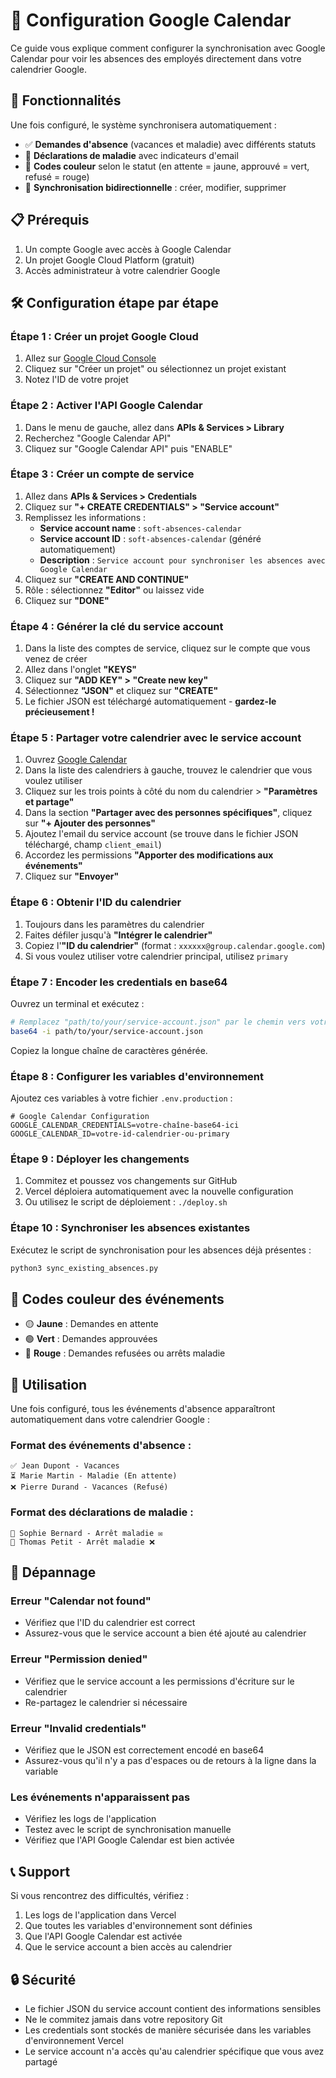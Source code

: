 # 📅 Configuration Google Calendar

Ce guide vous explique comment configurer la synchronisation avec Google Calendar pour voir les absences des employés directement dans votre calendrier Google.

## 🎯 Fonctionnalités

Une fois configuré, le système synchronisera automatiquement :
- ✅ **Demandes d'absence** (vacances et maladie) avec différents statuts
- 🏥 **Déclarations de maladie** avec indicateurs d'email
- 🎨 **Codes couleur** selon le statut (en attente = jaune, approuvé = vert, refusé = rouge)
- 🔄 **Synchronisation bidirectionnelle** : créer, modifier, supprimer

## 📋 Prérequis

1. Un compte Google avec accès à Google Calendar
2. Un projet Google Cloud Platform (gratuit)
3. Accès administrateur à votre calendrier Google

## 🛠️ Configuration étape par étape

### Étape 1 : Créer un projet Google Cloud

1. Allez sur [Google Cloud Console](https://console.cloud.google.com/)
2. Cliquez sur "Créer un projet" ou sélectionnez un projet existant
3. Notez l'ID de votre projet

### Étape 2 : Activer l'API Google Calendar

1. Dans le menu de gauche, allez dans **APIs & Services > Library**
2. Recherchez "Google Calendar API"
3. Cliquez sur "Google Calendar API" puis "ENABLE"

### Étape 3 : Créer un compte de service

1. Allez dans **APIs & Services > Credentials**
2. Cliquez sur **"+ CREATE CREDENTIALS" > "Service account"**
3. Remplissez les informations :
   - **Service account name** : `soft-absences-calendar`
   - **Service account ID** : `soft-absences-calendar` (généré automatiquement)
   - **Description** : `Service account pour synchroniser les absences avec Google Calendar`
4. Cliquez sur **"CREATE AND CONTINUE"**
5. Rôle : sélectionnez **"Editor"** ou laissez vide
6. Cliquez sur **"DONE"**

### Étape 4 : Générer la clé du service account

1. Dans la liste des comptes de service, cliquez sur le compte que vous venez de créer
2. Allez dans l'onglet **"KEYS"**
3. Cliquez sur **"ADD KEY" > "Create new key"**
4. Sélectionnez **"JSON"** et cliquez sur **"CREATE"**
5. Le fichier JSON est téléchargé automatiquement - **gardez-le précieusement !**

### Étape 5 : Partager votre calendrier avec le service account

1. Ouvrez [Google Calendar](https://calendar.google.com/)
2. Dans la liste des calendriers à gauche, trouvez le calendrier que vous voulez utiliser
3. Cliquez sur les trois points à côté du nom du calendrier > **"Paramètres et partage"**
4. Dans la section **"Partager avec des personnes spécifiques"**, cliquez sur **"+ Ajouter des personnes"**
5. Ajoutez l'email du service account (se trouve dans le fichier JSON téléchargé, champ `client_email`)
6. Accordez les permissions **"Apporter des modifications aux événements"**
7. Cliquez sur **"Envoyer"**

### Étape 6 : Obtenir l'ID du calendrier

1. Toujours dans les paramètres du calendrier
2. Faites défiler jusqu'à **"Intégrer le calendrier"**
3. Copiez l'**"ID du calendrier"** (format : `xxxxxx@group.calendar.google.com`)
4. Si vous voulez utiliser votre calendrier principal, utilisez `primary`

### Étape 7 : Encoder les credentials en base64

Ouvrez un terminal et exécutez :

```bash
# Remplacez "path/to/your/service-account.json" par le chemin vers votre fichier
base64 -i path/to/your/service-account.json
```

Copiez la longue chaîne de caractères générée.

### Étape 8 : Configurer les variables d'environnement

Ajoutez ces variables à votre fichier `.env.production` :

```env
# Google Calendar Configuration
GOOGLE_CALENDAR_CREDENTIALS=votre-chaîne-base64-ici
GOOGLE_CALENDAR_ID=votre-id-calendrier-ou-primary
```

### Étape 9 : Déployer les changements

1. Commitez et poussez vos changements sur GitHub
2. Vercel déploiera automatiquement avec la nouvelle configuration
3. Ou utilisez le script de déploiement : `./deploy.sh`

### Étape 10 : Synchroniser les absences existantes

Exécutez le script de synchronisation pour les absences déjà présentes :

```bash
python3 sync_existing_absences.py
```

## 🎨 Codes couleur des événements

- 🟡 **Jaune** : Demandes en attente
- 🟢 **Vert** : Demandes approuvées
- 🔴 **Rouge** : Demandes refusées ou arrêts maladie

## 📱 Utilisation

Une fois configuré, tous les événements d'absence apparaîtront automatiquement dans votre calendrier Google :

### Format des événements d'absence :
```
✅ Jean Dupont - Vacances
⏳ Marie Martin - Maladie (En attente)
❌ Pierre Durand - Vacances (Refusé)
```

### Format des déclarations de maladie :
```
🏥 Sophie Bernard - Arrêt maladie ✉️
🏥 Thomas Petit - Arrêt maladie ❌
```

## 🔧 Dépannage

### Erreur "Calendar not found"
- Vérifiez que l'ID du calendrier est correct
- Assurez-vous que le service account a bien été ajouté au calendrier

### Erreur "Permission denied"
- Vérifiez que le service account a les permissions d'écriture sur le calendrier
- Re-partagez le calendrier si nécessaire

### Erreur "Invalid credentials"
- Vérifiez que le JSON est correctement encodé en base64
- Assurez-vous qu'il n'y a pas d'espaces ou de retours à la ligne dans la variable

### Les événements n'apparaissent pas
- Vérifiez les logs de l'application
- Testez avec le script de synchronisation manuelle
- Vérifiez que l'API Google Calendar est bien activée

## 📞 Support

Si vous rencontrez des difficultés, vérifiez :
1. Les logs de l'application dans Vercel
2. Que toutes les variables d'environnement sont définies
3. Que l'API Google Calendar est activée
4. Que le service account a bien accès au calendrier

## 🔒 Sécurité

- Le fichier JSON du service account contient des informations sensibles
- Ne le commitez jamais dans votre repository Git
- Les credentials sont stockés de manière sécurisée dans les variables d'environnement Vercel
- Le service account n'a accès qu'au calendrier spécifique que vous avez partagé